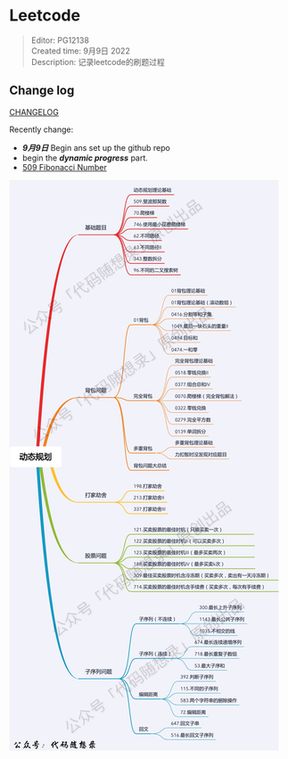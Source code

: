 
# Leetcode

> Editor: PG12138  
> Created time: 9月9日 2022  
> Description: 记录leetcode的刷题过程  

## Change log

[CHANGELOG](./CHANGELOG.md) 

Recently change:  
+ ***9月9日*** Begin ans set up the github repo  
+ begin the ***dynamic progress*** part.  
+ [509 Fibonacci Number](https://leetcode.com/problems/fibonacci-number/) 


![Dynamic progress](./asset/image/dp.jpeg) 


